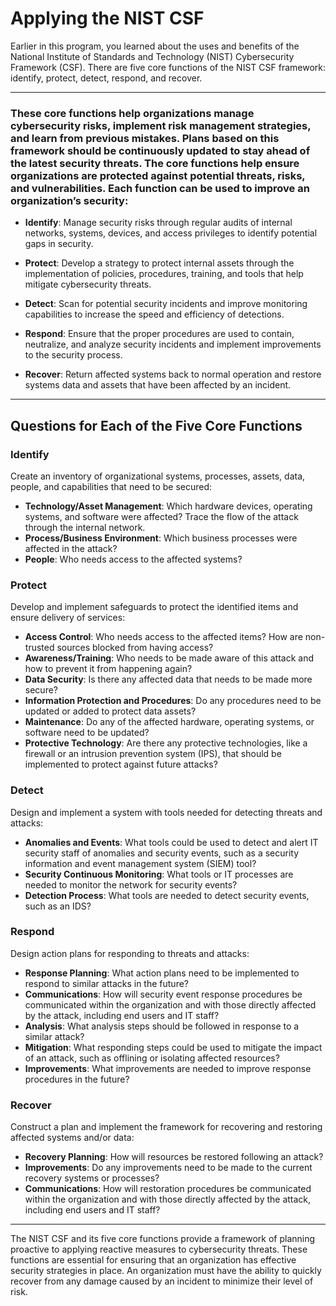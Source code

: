 # Applying the NIST CSF

Earlier in this program, you learned about the uses and benefits of the National Institute of Standards and Technology (NIST) Cybersecurity Framework (CSF). There are five core functions of the NIST CSF framework: identify, protect, detect, respond, and recover.

---

### These core functions help organizations manage cybersecurity risks, implement risk management strategies, and learn from previous mistakes. Plans based on this framework should be continuously updated to stay ahead of the latest security threats. The core functions help ensure organizations are protected against potential threats, risks, and vulnerabilities. Each function can be used to improve an organization’s security:

- **Identify**: Manage security risks through regular audits of internal networks, systems, devices, and access privileges to identify potential gaps in security.

- **Protect**: Develop a strategy to protect internal assets through the implementation of policies, procedures, training, and tools that help mitigate cybersecurity threats.

- **Detect**: Scan for potential security incidents and improve monitoring capabilities to increase the speed and efficiency of detections.

- **Respond**: Ensure that the proper procedures are used to contain, neutralize, and analyze security incidents and implement improvements to the security process.

- **Recover**: Return affected systems back to normal operation and restore systems data and assets that have been affected by an incident.

---

## Questions for Each of the Five Core Functions

### Identify
Create an inventory of organizational systems, processes, assets, data, people, and capabilities that need to be secured:

- **Technology/Asset Management**: Which hardware devices, operating systems, and software were affected? Trace the flow of the attack through the internal network.
- **Process/Business Environment**: Which business processes were affected in the attack?
- **People**: Who needs access to the affected systems?

### Protect
Develop and implement safeguards to protect the identified items and ensure delivery of services:

- **Access Control**: Who needs access to the affected items? How are non-trusted sources blocked from having access?
- **Awareness/Training**: Who needs to be made aware of this attack and how to prevent it from happening again?
- **Data Security**: Is there any affected data that needs to be made more secure?
- **Information Protection and Procedures**: Do any procedures need to be updated or added to protect data assets?
- **Maintenance**: Do any of the affected hardware, operating systems, or software need to be updated?
- **Protective Technology**: Are there any protective technologies, like a firewall or an intrusion prevention system (IPS), that should be implemented to protect against future attacks?

### Detect
Design and implement a system with tools needed for detecting threats and attacks:

- **Anomalies and Events**: What tools could be used to detect and alert IT security staff of anomalies and security events, such as a security information and event management system (SIEM) tool?
- **Security Continuous Monitoring**: What tools or IT processes are needed to monitor the network for security events?
- **Detection Process**: What tools are needed to detect security events, such as an IDS?

### Respond
Design action plans for responding to threats and attacks:

- **Response Planning**: What action plans need to be implemented to respond to similar attacks in the future?
- **Communications**: How will security event response procedures be communicated within the organization and with those directly affected by the attack, including end users and IT staff?
- **Analysis**: What analysis steps should be followed in response to a similar attack?
- **Mitigation**: What responding steps could be used to mitigate the impact of an attack, such as offlining or isolating affected resources?
- **Improvements**: What improvements are needed to improve response procedures in the future?

### Recover
Construct a plan and implement the framework for recovering and restoring affected systems and/or data:

- **Recovery Planning**: How will resources be restored following an attack?
- **Improvements**: Do any improvements need to be made to the current recovery systems or processes?
- **Communications**: How will restoration procedures be communicated within the organization and with those directly affected by the attack, including end users and IT staff?

---

The NIST CSF and its five core functions provide a framework of planning proactive to applying reactive measures to cybersecurity threats. These functions are essential for ensuring that an organization has effective security strategies in place. An organization must have the ability to quickly recover from any damage caused by an incident to minimize their level of risk.
